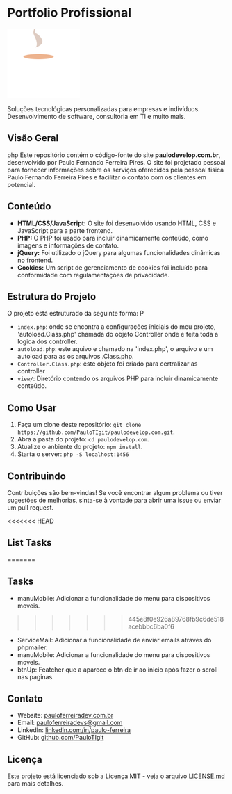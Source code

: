 # Portfolio Profissional

![Logo](/image/icon/logo.png)

Soluções tecnológicas personalizadas para empresas e indivíduos. Desenvolvimento de software, consultoria em TI e muito mais.

## Visão Geral
php
Este repositório contém o código-fonte do site **paulodevelop.com.br**, desenvolvido por Paulo Fernando Ferreira Pires. O site foi projetado pessoal para fornecer informações sobre os serviços oferecidos pela pessoal fisica Paulo Fernando Ferreira Pires e facilitar o contato com os clientes em potencial.

## Conteúdo

- **HTML/CSS/JavaScript:** O site foi desenvolvido usando HTML, CSS e JavaScript para a parte frontend.
- **PHP:** O PHP foi usado para incluir dinamicamente conteúdo, como imagens e informações de contato.
- **jQuery:** Foi utilizado o jQuery para algumas funcionalidades dinâmicas no frontend.
- **Cookies:** Um script de gerenciamento de cookies foi incluído para conformidade com regulamentações de privacidade.

## Estrutura do Projeto

O projeto está estruturado da seguinte forma:
P
- `index.php`: onde se encontra a configurações iniciais do meu projeto, 'autoload.Class.php' chamada do objeto Controller onde e feita toda a logica dos controller.
- `autoload.php`: este aquivo e chamado na 'index.php', o arquivo e um autoload para as os arquivos .Class.php.
- `Controller.Class.php`: este objeto foi criado para certralizar as controller 
- `view/`: Diretório contendo os arquivos PHP para incluir dinamicamente conteúdo.

## Como Usar

1. Faça um clone deste repositório: `git clone https://github.com/PauloTIgit/paulodevelop.com.git`.
2. Abra a pasta do projeto: `cd paulodevelop.com`.
3. Atualize o anbiente do projeto: `npm install`.
4. Starta o server: `php -S localhost:1456`

## Contribuindo

Contribuições são bem-vindas! Se você encontrar algum problema ou tiver sugestões de melhorias, sinta-se à vontade para abrir uma issue ou enviar um pull request.

<<<<<<< HEAD
## List Tasks
=======
## Tasks

 - manuMobile: Adicionar a funcionalidade do menu para dispositivos moveis.
>>>>>>> 445e8f0e926a89768fb9c6de518acebbbc6ba0f6
 - ServiceMail: Adicionar a funcionalidade de enviar emails atraves do phpmailer.
 - manuMobile: Adicionar a funcionalidade do menu para dispositivos moveis.
 - btnUp: Featcher que a aparece o btn de ir ao inicio após fazer o scroll nas paginas.

## Contato

- Website: [pauloferreiradev.com.br](https://pauloferreiradev.com.br)
- Email: pauloferreiradevs@gmail.com
- LinkedIn: [linkedin.com/in/paulo-ferreira](https://www.linkedin.com/in/paulo-ferreiradevs)
- GitHub: [github.com/PauloTIgit](https://github.com/PauloTIgit)

## Licença

Este projeto está licenciado sob a Licença MIT - veja o arquivo [LICENSE.md](LICENSE.md) para mais detalhes.
